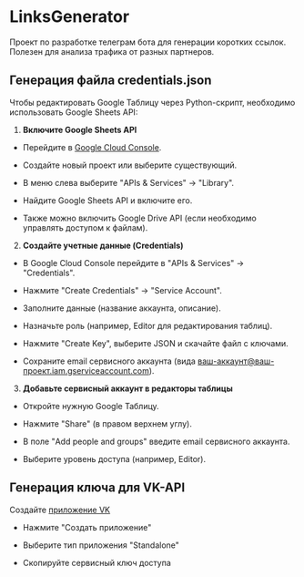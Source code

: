# LinksGenerator
Проект по разработке телеграм бота для генерации коротких ссылок. Полезен для анализа трафика от разных партнеров.


## Генерация файла credentials.json

Чтобы редактировать Google Таблицу через Python-скрипт, необходимо использовать Google Sheets API:

1. <b>Включите Google Sheets API</b>
- Перейдите в [Google Cloud Console](https://console.cloud.google.com/).

- Создайте новый проект или выберите существующий.

- В меню слева выберите "APIs & Services" → "Library".

- Найдите Google Sheets API и включите его.

- Также можно включить Google Drive API (если необходимо управлять доступом к файлам).

2. <b>Создайте учетные данные (Credentials)</b>
- В Google Cloud Console перейдите в "APIs & Services" → "Credentials".

- Нажмите "Create Credentials" → "Service Account".

- Заполните данные (название аккаунта, описание).

- Назначьте роль (например, Editor для редактирования таблиц).

- Нажмите "Create Key", выберите JSON и скачайте файл с ключами.

- Сохраните email сервисного аккаунта (вида ваш-аккаунт@ваш-проект.iam.gserviceaccount.com).

3. <b>Добавьте сервисный аккаунт в редакторы таблицы</b>
- Откройте нужную Google Таблицу.

- Нажмите "Share" (в правом верхнем углу).

- В поле "Add people and groups" введите email сервисного аккаунта.

- Выберите уровень доступа (например, Editor).

## Генерация ключа для VK-API
Создайте [приложение VK](https://vk.com/apps?act=manage)
- Нажмите "Создать приложение"

- Выберите тип приложения "Standalone"

- Скопируйте сервисный ключ доступа

